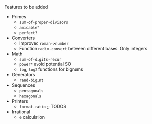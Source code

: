 Features to be added

* Primes
  - `sum-of-proper-divisors`
  - `amicable?`
  - `perfect?`
* Converters
  - Improved `roman->number`
  - Function `radix-convert` between different bases. Only integers
* Math
  - `sum-of-digits-recur`
  - `power*` avoid potential SO
  - `log`, `log2` functions for bignums
* Generators
  - `rand-bigint`
* Sequences
  - `pentagonals`
  - `hexagonals`
* Printers
  - `format-ratio` ;; TODOS
* Irrational
  - `e` calculation
